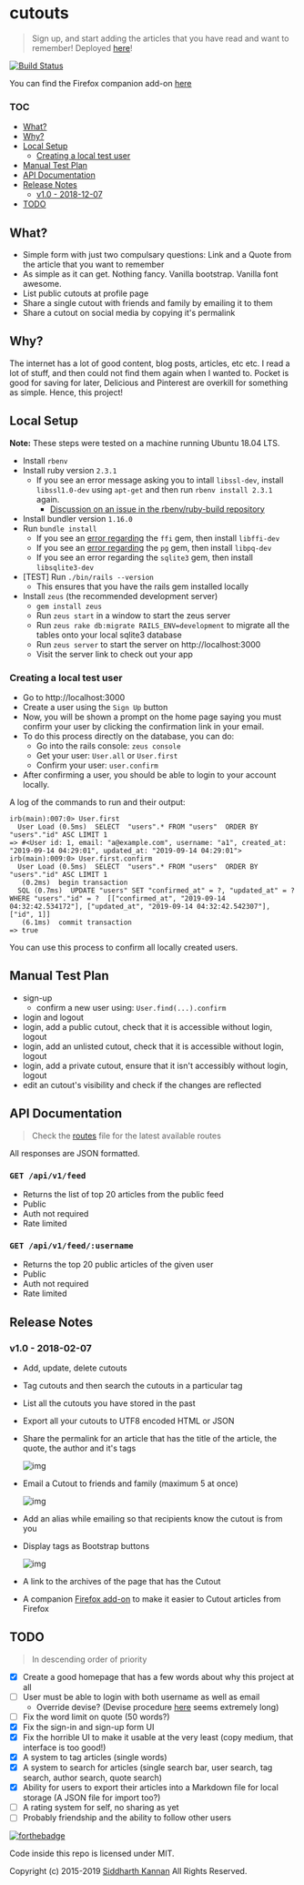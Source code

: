 # cutouts

> Sign up, and start adding the articles that you have read and want to remember! Deployed [here][11]!

[![Build Status][9]][10]

You can find the Firefox companion add-on [here][8]


### TOC

- [What?][1]
- [Why?][2]
- [Local Setup][14]
  - [Creating a local test user][18]
- [Manual Test Plan][3]
- [API Documentation][7]
- [Release Notes][4]
  - [v1.0 - 2018-12-07][5]
- [TODO][6]

## What?

- Simple form with just two compulsary questions: Link and a Quote from the article that you want to remember
- As simple as it can get. Nothing fancy. Vanilla bootstrap. Vanilla font awesome.
- List public cutouts at profile page
- Share a single cutout with friends and family by emailing it to them
- Share a cutout on social media by copying it's permalink

## Why?

The internet has a lot of good content, blog posts, articles, etc etc. I read a lot
of stuff, and then could not find them again when I wanted to. Pocket is good for saving
for later, Delicious and Pinterest are overkill for something as simple. Hence, this
project!

## Local Setup

**Note:** These steps were tested on a machine running Ubuntu 18.04 LTS.

- Install `rbenv`
- Install ruby version `2.3.1`
  - If you see an error message asking you to intall `libssl-dev`, install
  `libssl1.0-dev` using `apt-get` and then run `rbenv install 2.3.1` again.
    - [Discussion on an issue in the rbenv/ruby-build repository][15]
- Install bundler version `1.16.0`
- Run `bundle install`
  - If you see an [error regarding][16] the `ffi` gem, then install `libffi-dev`
  - If you see an [error regarding][17] the `pg` gem, then install `libpq-dev`
  - If you see an error regarding the `sqlite3` gem, then install
  `libsqlite3-dev`
- [TEST] Run `./bin/rails --version`
  - This ensures that you have the rails gem installed locally
- Install `zeus` (the recommended development server)
    - `gem install zeus`
    - Run `zeus start` in a window to start the zeus server
    - Run `zeus rake db:migrate RAILS_ENV=development` to migrate all the tables
    onto your local sqlite3 database
    - Run `zeus server` to start the server on http://localhost:3000
    - Visit the server link to check out your app

### Creating a local test user

- Go to http://localhost:3000
- Create a user using the `Sign Up` button
- Now, you will be shown a prompt on the home page saying you must confirm your
user by clicking the confirmation link in your email.
- To do this process directly on the database, you can do:
  - Go into the rails console: `zeus console`
  - Get your user: `User.all` or `User.first`
  - Confirm your user: `user.confirm`
- After confirming a user, you should be able to login to your account locally.

A log of the commands to run and their output:

```irb
irb(main):007:0> User.first
  User Load (0.5ms)  SELECT  "users".* FROM "users"  ORDER BY "users"."id" ASC LIMIT 1
=> #<User id: 1, email: "a@example.com", username: "a1", created_at: "2019-09-14 04:29:01", updated_at: "2019-09-14 04:29:01">
irb(main):009:0> User.first.confirm
  User Load (0.5ms)  SELECT  "users".* FROM "users"  ORDER BY "users"."id" ASC LIMIT 1
   (0.2ms)  begin transaction
  SQL (0.7ms)  UPDATE "users" SET "confirmed_at" = ?, "updated_at" = ? WHERE "users"."id" = ?  [["confirmed_at", "2019-09-14 04:32:42.534172"], ["updated_at", "2019-09-14 04:32:42.542307"], ["id", 1]]
   (6.1ms)  commit transaction
=> true
```

You can use this process to confirm all locally created users.

## Manual Test Plan

- sign-up
  - confirm a new user using: `User.find(...).confirm`
- login and logout
- login, add a public cutout, check that it is accessible without login, logout
- login, add an unlisted cutout, check that it is accessible without login,
  logout
- login, add a private cutout, ensure that it isn't accessibly without login,
  logout
- edit an cutout's visibility and check if the changes are reflected

## API Documentation

> Check the [routes][13] file for the latest available routes

All responses are JSON formatted.

### `GET /api/v1/feed`

- Returns the list of top 20 articles from the public feed
- Public
- Auth not required
- Rate limited

### `GET /api/v1/feed/:username`

- Returns the top 20 public articles of the given user
- Public
- Auth not required
- Rate limited

## Release Notes

### v1.0 - 2018-02-07

- Add, update, delete cutouts
- Tag cutouts and then search the cutouts in a particular tag
- List all the cutouts you have stored in the past
- Export all your cutouts to UTF8 encoded HTML or JSON
- Share the permalink for an article that has the title of the article, the
    quote, the author and it's tags

    ![img](./img/v1_1.png)

- Email a Cutout to friends and family (maximum 5 at once)

    ![img](./img/v1_2.png)

- Add an alias while emailing so that recipients know the cutout is from you
- Display tags as Bootstrap buttons

    ![img](./img/v1_3.png)

- A link to the archives of the page that has the Cutout
- A companion
    [Firefox add-on][8]
    to make it easier to Cutout articles from Firefox

## TODO

> In descending order of priority

- [x] Create a good homepage that has a few words about why this project at all
- [ ] User must be able to login with both username as well as email
	- Override devise? (Devise procedure [here][12] seems extremely long)
- [ ] Fix the word limit on quote (50 words?)
- [x] Fix the sign-in and sign-up form UI
- [x] Fix the horrible UI to make it usable at the very least (copy medium, that interface is too good!)
- [x] A system to tag articles (single words)
- [x] A system to search for articles (single search bar, user search, tag search, author search, quote search)
- [x] Ability for users to export their articles into a Markdown file for local storage (A JSON file for import too?)
- [ ] A rating system for self, no sharing as yet
- [ ] Probably friendship and the ability to follow other users

[![forthebadge](http://forthebadge.com/images/badges/made-with-ruby.svg)](http://forthebadge.com)

Code inside this repo is licensed under MIT.

Copyright (c) 2015-2019 [Siddharth Kannan](http://icyflame.github.io) All Rights Reserved.

[1]: #what
[2]: #why
[3]: #manual-test-plan
[4]: #release-notes
[5]: #v10---2018-02-07
[6]: #todo
[7]: #api-documentation
[8]: https://addons.mozilla.org/en-US/firefox/addon/cutouts-firefox-extension/
[9]: https://travis-ci.org/icyflame/cutouts.svg?branch=master
[10]: https://travis-ci.org/icyflame/cutouts
[11]: https://cutouts.siddharthkannan.in
[12]: https://github.com/plataformatec/devise/wiki/How-To:-Allow-users-to-sign-in-using-their-username-or-email-address
[13]: https://github.com/icyflame/cutouts/blob/add-api-documentation/config/routes.rb
[14]: #local-setup
[15]: https://github.com/rbenv/ruby-build/issues/1215#issuecomment-399687588
[16]: https://stackoverflow.com/a/43926527/2080089
[17]: https://stackoverflow.com/a/46914751/2080089
[18]: #creating-a-local-test-user
